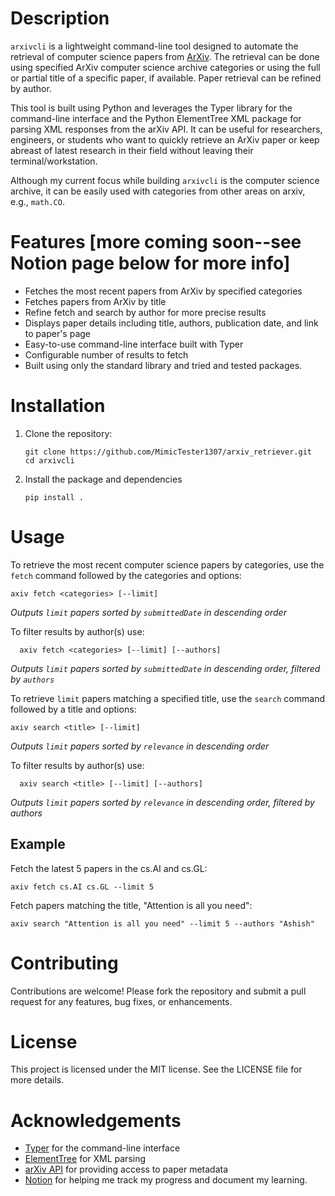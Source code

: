 # Description
`arxivcli` is a lightweight command-line tool designed to automate the retrieval of computer science papers from
[ArXiv](https://arxiv.org/). The retrieval can be done using specified ArXiv computer science archive categories or 
using the full or partial title of a specific paper, if available. Paper retrieval can be refined by author.

This tool is built using Python and leverages the Typer library for the command-line interface and the Python ElementTree
XML package for parsing XML responses from the arXiv API. It can be useful for researchers, engineers, or students who
want to quickly retrieve an ArXiv paper or keep abreast of latest research in their field without leaving their
terminal/workstation.

Although my current focus while building `arxivcli` is the computer science archive, it can be easily 
used with categories from other areas on arxiv, e.g., `math.CO`.

# Features [more coming soon--see Notion page below for more info]
- Fetches the most recent papers from ArXiv by specified categories
- Fetches papers from ArXiv by title
- Refine fetch and search by author for more precise results
- Displays paper details including title, authors, publication date, and link to paper's page
- Easy-to-use command-line interface built with Typer
- Configurable number of results to fetch
- Built using only the standard library and tried and tested packages.

# Installation
1. Clone the repository:
   ```shell
   git clone https://github.com/MimicTester1307/arxiv_retriever.git
   cd arxivcli  
   ```
2. Install the package and dependencies
   ```shell
   pip install .
   ```

# Usage
To retrieve the most recent computer science papers by categories, use the `fetch` command followed by the categories and 
options:
   ```shell
   axiv fetch <categories> [--limit]
   ```
*Outputs `limit` papers sorted by `submittedDate` in descending order*

To filter results by author(s) use:
```shell
  axiv fetch <categories> [--limit] [--authors]
```
*Outputs `limit` papers sorted by `submittedDate` in descending order, filtered by `authors`*


To retrieve `limit` papers matching a specified title, use the `search` command followed by a title and options:
   ```shell
   axiv search <title> [--limit]
   ```
*Outputs `limit` papers sorted by `relevance` in descending order*

To filter results by author(s) use:
```shell
  axiv search <title> [--limit] [--authors]
```
*Outputs `limit` papers sorted by `relevance` in descending order, filtered by authors*


## Example
Fetch the latest 5 papers in the cs.AI and cs.GL:
   ```shell
   axiv fetch cs.AI cs.GL --limit 5
   ```

Fetch papers matching the title, "Attention is all you need":
   ```shell
   axiv search "Attention is all you need" --limit 5 --authors "Ashish"
   ```

# Contributing
Contributions are welcome! Please fork the repository and submit a pull request for any features, bug fixes, or
enhancements.

# License
This project is licensed under the MIT license. See the LICENSE file for more details.

# Acknowledgements
- [Typer](https://typer.tiangolo.com/) for the command-line interface
- [ElementTree](https://docs.python.org/3/library/xml.etree.elementtree.html) for XML parsing
- [arXiv API](https://info.arxiv.org/help/api/basics.html) for providing access to paper metadata
- [Notion](https://clover-gymnast-aeb.notion.site/ArXiv-Retriever-630d06d96edf4bfea17248cc890c021e?pvs=4) for helping me 
  track my progress and document my learning.
